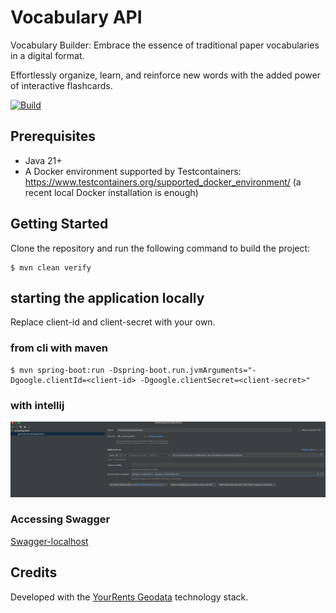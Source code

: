 # Vocabulary API
Vocabulary Builder: Embrace the essence of traditional paper vocabularies in a digital format.    

Effortlessly organize, learn, and reinforce new words with the added power of interactive flashcards.

[![Build](https://github.com/egch/vocabulary/actions/workflows/maven.yml/badge.svg)](https://github.com/egch/vocabulary/actions/workflows/maven.yml)

## Prerequisites

- Java 21+
- A Docker environment supported by Testcontainers: <https://www.testcontainers.org/supported_docker_environment/> (a recent local Docker installation is enough)

## Getting Started
Clone the repository and run the following command to build the project:

```shell
$ mvn clean verify
```

## starting the application locally
Replace client-id and client-secret with your own.
### from cli with maven

```shell
$ mvn spring-boot:run -Dspring-boot.run.jvmArguments="-Dgoogle.clientId=<client-id> -Dgoogle.clientSecret=<client-secret>"
```

### with intellij
![img.png](docs/images/intellij.png)
### Accessing Swagger
[Swagger-localhost](http://localhost:9090/swagger-ui/index.html#/)

## Credits
Developed with the [YourRents Geodata](https://github.com/your-rents) technology stack.
